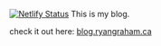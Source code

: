 [![Netlify Status](https://api.netlify.com/api/v1/badges/130927ba-035d-48e7-8a82-95fd0838194b/deploy-status)](https://app.netlify.com/sites/ryangraham/deploys)
This is my blog.

check it out here:
[blog.ryangraham.ca](https://blog.ryangraham.ca)
